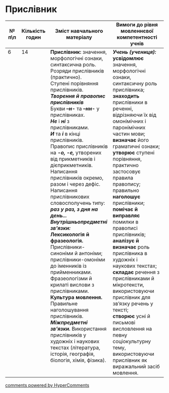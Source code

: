 <div id="hypercomments_widget" class="js-hypercomments-widget invisible"></div>

# Прислівник

<table>
  <tr>
    <td width="10%" align="center"><b>№ <br>п\п</br></b></td>
    <td width="5%" align="center"><b>Кількість годин</b></td>  
    <td width="40%" align="center"><b>Зміст навчального матеріалу</b></td>
    <td width="45%" align="center"><b>Вимоги до рівня мовленнєвої компетентності учнів</b></td>
  </tr>
<tbody>
  <tr>
<td width="10%" style="vertical-align:top !important;">6</td>
<td width="5%" style="vertical-align:top !important;">14</td>
    <td width="40%" style="vertical-align:top !important;">
<b>Прислівник:</b> значення, морфологічні ознаки, синтаксична роль.<br>
Розряди прислівників (практично).<br>
Ступені порівняння прислівників.<br>
<b><i>Творення й правопис прислівників</i></b><br> 
Букви <b><i>–н-</i></b> та <b><i>–нн-</i></b> у прислівниках. <br>
<b><i>Не</i></b> і <b><i>ні</i></b> з прислівниками. <br>
<b><i>И</i></b> та <b><i>і</i></b> в кінці прислівників. <br>
Правопис прислівників на <b><i>-о, -е,</i></b> утворених від прикметників і дієприкметників.<br>
Написання прислівників окремо, разом і через дефіс.<br>
Написання прислівникових словосполучень типу: <b><i>раз у раз, з дня на день...</i></b> <br>
<b><i>Внутрішньопредметні зв’язки:</i></b><br>
<b>Лексикологія й фразеологія.</b><br>
Прислівники-синоніми й антоніми; прислівники-омоніми до іменників із прийменниками. Фразеологізми й крилаті вислови з прислівниками.<br>
<b>Культура  мовлення.</b> Правильне наголошування прислівників.<br>
<b><i>Міжпредметні зв’язки.</i></b> Bикористання прислівників у художніх і наукових текстах (література, історія, географія, біологія, хімія, фізика).
</td>
    <td width="45%" style="vertical-align:top !important;">
<i><b>Учень (учениця):</b></i><br>
<b>усвідомлює</b> значення, морфологічні ознаки, синтаксичну роль прислівника;<br>
<b>знаходить</b> прислівники в реченні, відрізняючи їх від омонімічних і паронімічних частин мови; <br>
<b>визначає</b> його граматичні ознаки; <br>
<b>утворює</b> ступені порівняння, практично застосовує правила правопису; <br>
правильно <b>наголошує</b> прислівники;<br>
<b>помічає й виправляє</b> помилки в правописі прислівників;<br>
<b>аналізує  й визначає</b>  роль прислівника в художніх і наукових текстах;<br>
<b>складає</b> речення з прислівниками й мікротексти, використовуючи прислівник для зв’язку речень у тексті; <br>
<b>створює</b>  усні й письмові висловлення на певну соціокультурну тему, використовуючи прислівник  як виражальний засіб мовлення.</td>
  </tr>
</tbody>
</table>

<div class="js-hypercomments-container">
<a href="http://hypercomments.com" class="hc-link" title="comments widget">comments powered by HyperComments</a>
</div>